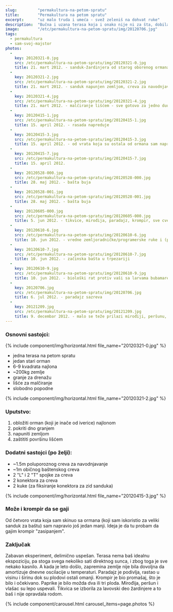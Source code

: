 ```yaml
---
slug:         "permakultura-na-petom-spratu"
title:        "Permakultura na petom spratu"
excerpt:      "uz malo truda i umeća - svež zeleniš na dohvat ruke"
description:  "Bučna i uzana terasa koja i onako nije ni za šta, dobila je novu namenu: pretvorena je u terasastu bašticu od par kvadrata."
image:        "/etc/permakultura-na-petom-spratu/img/20120706.jpg"
tags:
  - permakultura
  - sam-svoj-majstor
photos:
  - 
    key: 20120321-0.jpg
    src: /etc/permakultura-na-petom-spratu/img/20120321-0.jpg
    title: 21. mart 2012. - sanduk-žardinjera od starog oborenog ormana, obložen najlonom
  - 
    key: 20120321-2.jpg
    src: /etc/permakultura-na-petom-spratu/img/20120321-2.jpg
    title: 21. mart 2012. - sanduk napunjen zemljom, creva za navodnjavanje postavljena 
  - 
    key: 20120321-4.jpg
    src: /etc/permakultura-na-petom-spratu/img/20120321-4.jpg
    title: 21. mart 2012. - malčiranje lišćem - sve gotovo za jedno duugo popodne
  - 
    key: 20120415-1.jpg
    src: /etc/permakultura-na-petom-spratu/img/20120415-1.jpg
    title: 15. april 2012. - rasada napreduje
  - 
    key: 20120415-3.jpg
    src: /etc/permakultura-na-petom-spratu/img/20120415-3.jpg
    title: 15. april 2012. - od vrata koja su ostala od ormana sam napravio još jedan sanduk za krompire 
  - 
    key: 20120415-7.jpg
    src: /etc/permakultura-na-petom-spratu/img/20120415-7.jpg
    title: 15. april 2012. 
  - 
    key: 20120528-000.jpg
    src: /etc/permakultura-na-petom-spratu/img/20120528-000.jpg
    title: 28. maj 2012. - bašta buja
  - 
    key: 20120528-001.jpg
    src: /etc/permakultura-na-petom-spratu/img/20120528-001.jpg
    title: 28. maj 2012. - bašta buja
  - 
    key: 20120605-000.jpg
    src: /etc/permakultura-na-petom-spratu/img/20120605-000.jpg
    title: 5. jun 2012. - tikvice, mirođija, paradajz, krompir, sve cveta...
  - 
    key: 20120610-6.jpg
    src: /etc/permakultura-na-petom-spratu/img/20120610-6.jpg
    title: 10. jun 2012. - vredne zemljoradničke/programerske ruke i (premladi) krompir 
  - 
    key: 20120610-7.jpg
    src: /etc/permakultura-na-petom-spratu/img/20120610-7.jpg
    title: 10. jun 2012. - začinska bašta u trpezariji
  - 
    key: 20120610-9.jpg
    src: /etc/permakultura-na-petom-spratu/img/20120610-9.jpg
    title: 10. jun 2012. - biološki rat protiv vaši sa larvama bubamare
  - 
    key: 20120706.jpg
    src: /etc/permakultura-na-petom-spratu/img/20120706.jpg
    title: 6. jul 2012. - paradajz sazreva
  - 
    key: 20121209.jpg
    src: /etc/permakultura-na-petom-spratu/img/20121209.jpg
    title: 9. decembar 2012. - malo se teže prilazi mirođiji, peršunu, bosiljku, a verovali ili ne, paradajz i dalje rađa, bar je rađao do pre neki dan kada je sneg pao
---
```


### Osnovni sastojci:

{% include component/img/horizontal.html file_name="20120321-0.jpg" %}
<ul>
<li>jedna terasa na petom spratu</li>
<li>jedan stari orman</li>
<li>6-9 kvadrata najlona</li>
<li>~200kg zemlje</li>
<li>granje za drenažu</li>
<li>lišće za malčiranje</li>
<li>slobodno popodne</li>
</ul>

{% include component/img/horizontal.html file_name="20120321-2.jpg" %}
### Uputstvo:
1. obložiti orman (koji je inače od iverice) najlonom
2. pokriti dno granjem
3. napuniti zemljom
4. zaštititi površinu lišćem


### Dodatni sastojci (po želji):
* ~1.5m poluporoznog creva za navodnjavanje
* ~1m običnog baštenskog creva
* 2 "L" i 2 "T" spojke za creva
* 2 konektora za creva
* 2 kuke (za fiksiranje konektora za zid sanduka)


{% include component/img/horizontal.html file_name="20120415-3.jpg" %}
### Može i krompir da se gaji
Od četvoro vrata koja sam skinuo sa ormana (koji sam iskoristio za veliki sanduk za baštu) sam napravio još jedan manji.
Ideja je da tu probam da gajim krompir "zasipanjem".

### Zaključak

Zabavan eksperiment, delimično uspešan. Terasa nema baš idealnu ekspoziciju, pa stoga svega nekoliko sati direktnog sunca,
i zbog toga je sve nekako kasnilo. A kada je leto došlo, zapremina zemlje nije bila dovoljna da amortizuje dnevne oscilacije
u temperaturi. Paradajz je podivlja, rastao u visinu i širinu dok su plodovi ostali omanji. Krompir je bio promašaj, što je
bilo i očekivano. Paprike je bilo možda dva ili tri ploda. Mirođija, peršun i vlašac su lepo uspevali. Tikvica se izborila
za lavovski deo žardinjere a to baš i nije opravdala rodom.

{% include component/carousel.html carousel_items=page.photos %}
